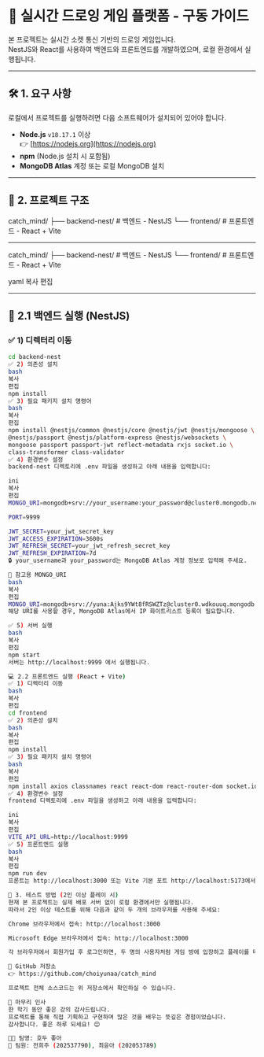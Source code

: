 # 🎨 실시간 드로잉 게임 플랫폼 - 구동 가이드

본 프로젝트는 실시간 소켓 통신 기반의 드로잉 게임입니다.  
NestJS와 React를 사용하여 백엔드와 프론트엔드를 개발하였으며, 로컬 환경에서 실행됩니다.

---

## 🛠️ 1. 요구 사항

로컬에서 프로젝트를 실행하려면 다음 소프트웨어가 설치되어 있어야 합니다.

- **Node.js** `v18.17.1` 이상  
  👉 [https://nodejs.org](https://nodejs.org)  
- **npm** (Node.js 설치 시 포함됨)
- **MongoDB Atlas** 계정 또는 로컬 MongoDB 설치

---

## 📁 2. 프로젝트 구조
catch_mind/
├── backend-nest/ # 백엔드 - NestJS
└── frontend/ # 프론트엔드 - React + Vite

---

catch_mind/
├── backend-nest/ # 백엔드 - NestJS
└── frontend/ # 프론트엔드 - React + Vite

yaml
복사
편집

---

## 🔧 2.1 백엔드 실행 (NestJS)

### ✅ 1) 디렉터리 이동

```bash
cd backend-nest
✅ 2) 의존성 설치
bash
복사
편집
npm install
✅ 3) 필요 패키지 설치 명령어
bash
복사
편집
npm install @nestjs/common @nestjs/core @nestjs/jwt @nestjs/mongoose \
@nestjs/passport @nestjs/platform-express @nestjs/websockets \
mongoose passport passport-jwt reflect-metadata rxjs socket.io \
class-transformer class-validator
✅ 4) 환경변수 설정
backend-nest 디렉토리에 .env 파일을 생성하고 아래 내용을 입력합니다:

ini
복사
편집
MONGO_URI=mongodb+srv://your_username:your_password@cluster0.mongodb.net/catchmind?retryWrites=true&w=majority&appName=Cluster0

PORT=9999

JWT_SECRET=your_jwt_secret_key
JWT_ACCESS_EXPIRATION=3600s
JWT_REFRESH_SECRET=your_jwt_refresh_secret_key
JWT_REFRESH_EXPIRATION=7d
🔒 your_username과 your_password는 MongoDB Atlas 계정 정보로 입력해 주세요.

📌 참고용 MONGO_URI
bash
복사
편집
MONGO_URI=mongodb+srv://yuna:Ajks9YWt8fRSWZTz@cluster0.wdkouuq.mongodb.net/catchmind?retryWrites=true&w=majority&appName=Cluster0
해당 URI를 사용할 경우, MongoDB Atlas에서 IP 화이트리스트 등록이 필요합니다.

✅ 5) 서버 실행
bash
복사
편집
npm start
서버는 http://localhost:9999 에서 실행됩니다.

💻 2.2 프론트엔드 실행 (React + Vite)
✅ 1) 디렉터리 이동
bash
복사
편집
cd frontend
✅ 2) 의존성 설치
bash
복사
편집
npm install
✅ 3) 필요 패키지 설치 명령어
bash
복사
편집
npm install axios classnames react react-dom react-router-dom socket.io-client
✅ 4) 환경변수 설정
frontend 디렉토리에 .env 파일을 생성하고 아래 내용을 입력합니다:

ini
복사
편집
VITE_API_URL=http://localhost:9999
✅ 5) 프론트엔드 실행
bash
복사
편집
npm run dev
프론트는 http://localhost:3000 또는 Vite 기본 포트 http://localhost:5173에서 실행될 수 있습니다.

🧪 3. 테스트 방법 (2인 이상 플레이 시)
현재 본 프로젝트는 실제 배포 서버 없이 로컬 환경에서만 실행됩니다.
따라서 2인 이상 테스트를 위해 다음과 같이 두 개의 브라우저를 사용해 주세요:

Chrome 브라우저에서 접속: http://localhost:3000

Microsoft Edge 브라우저에서 접속: http://localhost:3000

각 브라우저에서 회원가입 후 로그인하면, 두 명의 사용자처럼 게임 방에 입장하고 플레이를 테스트할 수 있습니다.

📂 GitHub 저장소
👉 https://github.com/choiyunaa/catch_mind

프로젝트 전체 소스코드는 위 저장소에서 확인하실 수 있습니다.

🙏 마무리 인사
한 학기 동안 좋은 강의 감사드립니다.
프로젝트를 통해 직접 기획하고 구현하며 많은 것을 배우는 뜻깊은 경험이었습니다.
감사합니다. 좋은 하루 되세요! 😊

👩‍💻 팀명: 호두 좋아
👤 팀원: 전희주 (202537790), 최윤아 (202053789)
